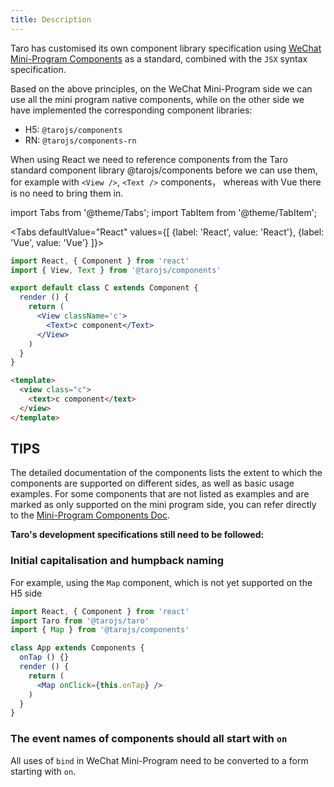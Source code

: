 ```yaml
---
title: Description
---
```


Taro has customised its own component library specification using [WeChat Mini-Program Components](https://developers.weixin.qq.com/miniprogram/en/dev/component/) as a standard, combined with the `JSX` syntax specification.

Based on the above principles, on the WeChat Mini-Program side we can use all the mini program native components, while on the other side we have implemented the corresponding component libraries:

- H5: `@tarojs/components`
- RN: `@tarojs/components-rn`

When using React we need to reference components from the Taro standard component library @tarojs/components before we can use them, for example with `<View />`, `<Text />` components， whereas with Vue there is no need to bring them in.

import Tabs from '@theme/Tabs';
import TabItem from '@theme/TabItem';

<Tabs
  defaultValue="React"
  values={[
    {label: 'React', value: 'React'},
    {label: 'Vue', value: 'Vue'}
  ]}>
<TabItem value="React">

```jsx
import React, { Component } from 'react'
import { View, Text } from '@tarojs/components'

export default class C extends Component {
  render () {
    return (
      <View className='c'>
        <Text>c component</Text>
      </View>
    )
  }
}
```

</TabItem>

<TabItem value="Vue">

```html
<template>
  <view class="c">
    <text>c component</text>
  </view>
</template>
```
  
</TabItem>


</Tabs>

## TIPS

The detailed documentation of the components lists the extent to which the components are supported on different sides, as well as basic usage examples. For some components that are not listed as examples and are marked as only supported on the mini program side, you can refer directly to the [Mini-Program Components Doc](https://developers.weixin.qq.com/miniprogram/en/dev/component/).

**Taro's development specifications still need to be followed:**

### Initial capitalisation and humpback naming

For example, using the `Map` component, which is not yet supported on the H5 side

```jsx
import React, { Component } from 'react'
import Taro from '@tarojs/taro'
import { Map } from '@tarojs/components'

class App extends Components {
  onTap () {}
  render () {
    return (
      <Map onClick={this.onTap} />
    )
  }
}
```

### The event names of components should all start with `on`

All uses of `bind` in WeChat Mini-Program need to be converted to a form starting with `on`.
